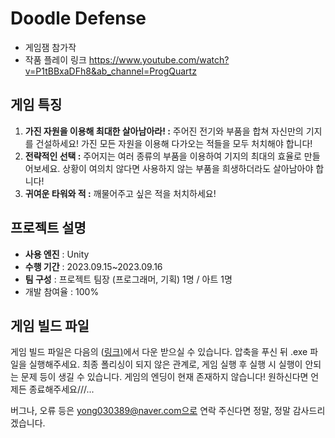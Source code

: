 

# Doodle Defense

- 게임잼 참가작
- 작품 플레이 링크
https://www.youtube.com/watch?v=P1tBBxaDFh8&ab_channel=ProgQuartz



## 게임 특징

 
1.  **가진 자원을 이용해 최대한 살아남아라!  :**  주어진 전기와 부품을 합쳐 자신만의 기지를 건설하세요! 가진 모든 자원을 이용해 다가오는 적들을 모두 처치해야 합니다!
2.  **전략적인 선택 :**  주어지는 여러 종류의 부품을 이용하여 기지의 최대의 효율로 만들어보세요. 상황이 여의치 않다면 사용하지 않는 부품을 희생하더라도 살아남아야 합니다!
3.  **귀여운 타워와 적 :** 깨물어주고 싶은 적을 처치하세요! 


프로젝트 설명
- 

- **사용 엔진** : Unity
- **수행 기간** : 2023.09.15~2023.09.16
- **팀 구성** : 프로젝트 팀장 (프로그래머, 기획) 1명 / 아트 1명
- 개발 참여율 : 100%

게임 빌드 파일
-

게임 빌드 파일은 다음의 ([링크)](https://drive.google.com/file/d/1J3TSLciDhy3xGBeSJXT5nedbqWf2Gn3E/view?usp=sharing)에서 다운 받으실 수 있습니다. 압축을 푸신 뒤 .exe 파일을 실행해주세요.
최종 폴리싱이 되지 않은 관계로, 게임 실행 후 실행 시 실행이 안되는 문제 등이 생길 수 있습니다.
게임의 엔딩이 현재 존재하지 않습니다! 원하신다면 언제든 종료해주세요///...

버그나, 오류 등은 yong030389@naver.com으로 연락 주신다면 정말, 정말 감사드리겠습니다.



```
